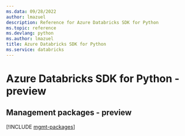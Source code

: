 ```yaml
---
ms.data: 09/28/2022
author: lmazuel
description: Reference for Azure Databricks SDK for Python
ms.topic: reference
ms.devlang: python
ms.author: lmazuel
title: Azure Databricks SDK for Python
ms.service: databricks
---
```

# Azure Databricks SDK for Python - preview

## Management packages - preview
[!INCLUDE [mgmt-packages](databricks-mgmt-index.md)]